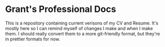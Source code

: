 # Grant's Professional Docs
This is a repository containing current verisons of my CV and Resume. It's mostly here so I can remind myself of changes I make and when I make them. I should really convert them to a more git-friendly format, but they're in prettier formats for now.
